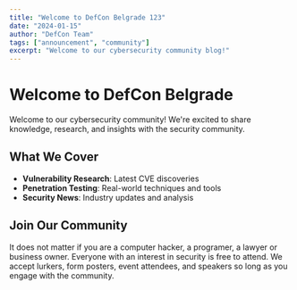 ```yaml
---
title: "Welcome to DefCon Belgrade 123"
date: "2024-01-15"
author: "DefCon Team"
tags: ["announcement", "community"]
excerpt: "Welcome to our cybersecurity community blog!"
---
```


# Welcome to DefCon Belgrade

Welcome to our cybersecurity community! We're excited to share knowledge, research, and insights with the security community.

## What We Cover

- **Vulnerability Research**: Latest CVE discoveries
- **Penetration Testing**: Real-world techniques and tools  
- **Security News**: Industry updates and analysis

## Join Our Community

It does not matter if you are a computer hacker, a programer, a lawyer or business owner. Everyone with an interest in security is free to attend. We accept lurkers, form posters, event attendees, and speakers so long as you engage with the community.